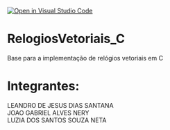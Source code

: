 [![Open in Visual Studio Code](https://classroom.github.com/assets/open-in-vscode-f059dc9a6f8d3a56e377f745f24479a46679e63a5d9fe6f495e02850cd0d8118.svg)](https://classroom.github.com/online_ide?assignment_repo_id=7483150&assignment_repo_type=AssignmentRepo)
# RelogiosVetoriais_C
Base para a implementação de relógios vetoriais em C

# Integrantes:

LEANDRO DE JESUS DIAS SANTANA  
JOAO GABRIEL ALVES NERY  
LUZIA DOS SANTOS SOUZA NETA  
